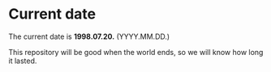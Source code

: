 # Current date

The current date is **1998.07.20.** (YYYY.MM.DD.)

This repository will be good when the world ends, so we will know how long it lasted.